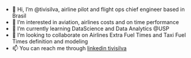 - 👋 Hi, I’m @tivisilva, airline pilot and flight ops chief engineer based in Brasil
- 👀 I’m interested in aviation, airlines costs and on time performance
- 🌱 I’m currently learning DataScience and Data Analytics @USP
- 💞️ I’m looking to collaborate on Airlines Extra Fuel Times and Taxi Fuel Times definition and modeling
- 📫 You can reach me through [linkedin tivisilva](https://www.linkedin.com/in/tivisilva/)

<!---
tivisilva/tivisilva is a ✨ special ✨ repository because its `README.md` (this file) appears on your GitHub profile.
You can click the Preview link to take a look at your changes.
--->

